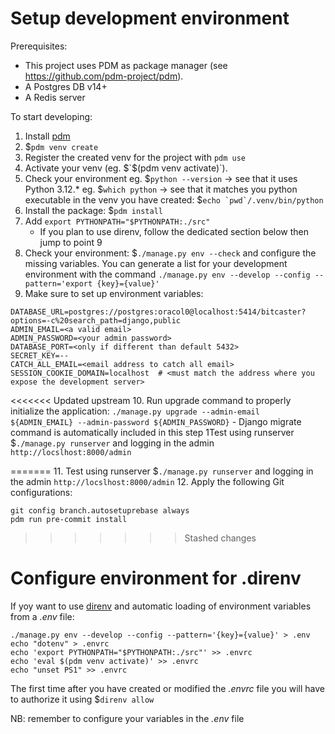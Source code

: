 Setup development environment
=============================

Prerequisites:
- This project uses PDM as package manager (see https://github.com/pdm-project/pdm).
- A Postgres DB v14+
- A Redis server


To start developing:

1. Install [pdm](https://github.com/pdm-project/pdm#installation)
2. $`pdm venv create`
3. Register the created venv for the project with `pdm use` 
4. Activate your venv (eg. $`$(pdm venv activate)`).
5. Check your environment
   eg. $`python --version` -> see that it uses Python 3.12.*
   eg. $`which python` -> see that it matches you python executable in the venv you have created: $```echo `pwd`/.venv/bin/python```
6. Install the package: $`pdm install`
7. Add `export PYTHONPATH="$PYTHONPATH:./src"`
   - If you plan to use direnv, follow the dedicated section below then jump to point 9
8. Check your environment: $`./manage.py env --check` and configure the missing variables.
   You can generate a list for your development environment with the command `./manage.py env --develop --config --pattern='export {key}={value}'`
9. Make sure to set up environment variables:
```
DATABASE_URL=postgres://postgres:oracol0@localhost:5414/bitcaster?options=-c%20search_path=django,public
ADMIN_EMAIL=<a valid email>
ADMIN_PASSWORD=<your admin password>
DATABASE_PORT=<only if different than default 5432>
SECRET_KEY=--
CATCH_ALL_EMAIL=<email address to catch all email>
SESSION_COOKIE_DOMAIN=localhost  # <must match the address where you expose the development server>
```
<<<<<<< Updated upstream
10. Run upgrade command to properly initialize the application: `./manage.py upgrade --admin-email ${ADMIN_EMAIL} --admin-password ${ADMIN_PASSWORD}`
    - Django migrate command is automatically included in this step
1Test using runserver $`./manage.py runserver` and logging in the admin `http://locslhost:8000/admin`

=======
11. Test using runserver $`./manage.py runserver` and logging in the admin `http://locslhost:8000/admin`
12. Apply the following Git configurations:
```
git config branch.autosetuprebase always
pdm run pre-commit install
```
>>>>>>> Stashed changes

Configure environment for .direnv
=================================

If yoy want to use [direnv](https://direnv.net/) and automatic loading of environment variables from a _.env_ file:
    
    ./manage.py env --develop --config --pattern='{key}={value}' > .env
    echo "dotenv" > .envrc
    echo 'export PYTHONPATH="$PYTHONPATH:./src"' >> .envrc
    echo 'eval $(pdm venv activate)' >> .envrc
    echo "unset PS1" >> .envrc

The first time after you have created or modified the _.envrc_ file you will have to authorize it using $`direnv allow`

NB: remember to configure your variables in the _.env_ file
